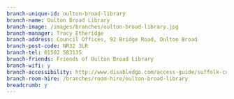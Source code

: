```yaml
---
branch-unique-id: oulton-broad-library
branch-name: Oulton Broad Library
branch-image: /images/branches/oulton-broad-library.jpg
branch-manager: Tracy Etheridge
branch-address: Council Offices, 92 Bridge Road, Oulton Broad
branch-post-code: NR32 3LR
branch-tel: 01502 583135
branch-friends: Friends of Oulton Broad Library
branch-wifi: y
branch-accessibility: http://www.disabledgo.com/access-guide/suffolk-county-council/oulton-broad-library-2
branch-room-hire: /branches/room-hire/oulton-broad-library
breadcrumb: y
---
```

